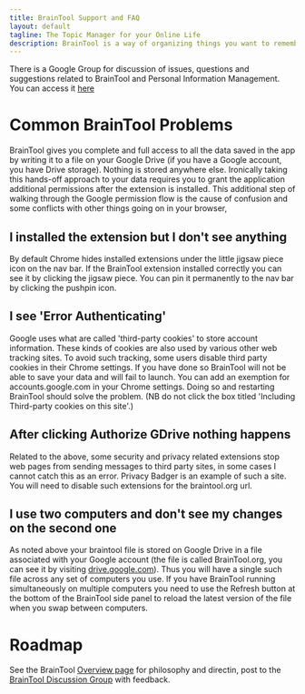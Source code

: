 ```yaml
---
title: BrainTool Support and FAQ
layout: default
tagline: The Topic Manager for your Online Life
description: BrainTool is a way of organizing things you want to remember and get back to, using notes and nested tags. Its also a better way to control your browser.
---
```


There is a Google Group for discussion of issues, questions and suggestions related to BrainTool and Personal Information Management. You can access it [here](https://groups.google.com/u/2/g/braintool-discussion)

# Common BrainTool Problems
BrainTool gives you complete and full access to all the data saved in the app by writing it to a file on your Google Drive (if you have a Google account, you have Drive storage). Nothing is stored anywhere else. Ironically taking this hands-off approach to your data requires you to grant the application additional permissions after the extension is installed. This additional step of walking through the Google permission flow is the cause of confusion and some conflicts with other things going on in your browser,

## I installed the extension but I don't see anything
By default Chrome hides installed extensions under the little jigsaw piece icon on the nav bar. If the BrainTool extension installed correctly you can see it by clicking the jigsaw piece. You can pin it permanently to the nav bar by clicking the pushpin icon.

## I see 'Error Authenticating'
Google uses what are called 'third-party cookies' to store account information. These kinds of cookies are also used by various other web tracking sites. To avoid such tracking, some users disable third party cookies in their Chrome settings. If you have done so BrainTool will not be able to save your data and will fail to launch. You can add an exemption for accounts.google.com in your Chrome settings. Doing so and restarting BrainTool should solve the problem. (NB do not click the box titled 'Including Third-party cookies on this site'.)

## After clicking Authorize GDrive nothing happens
Related to the above, some security and privacy related extensions stop web pages from sending messages to third party sites, in some cases I cannot catch this as an error. Privacy Badger is an example of such a site. You will need to disable such extensions for the braintool.org url. 

## I use two computers and don't see my changes on the second one
As noted above your braintool file is stored on Google Drive in a file associated with your Google account (the file is called BrainTool.org, you can see it by visiting [drive.google.com](https://drive.google.com)). Thus you will have a single such file across any set of computers you use. If you have BrainTool running simultaneously on multiple computers you need to use the Refresh button at the bottom of the BrainTool side panel to reload the latest version of the file when you swap between computers. 


# Roadmap
See the BrainTool [Overview page](https://braintool.org/overview) for philosophy and directin, post to the [BrainTool Discussion Group](https://groups.google.com/u/2/g/braintool-discussion) with feedback.

